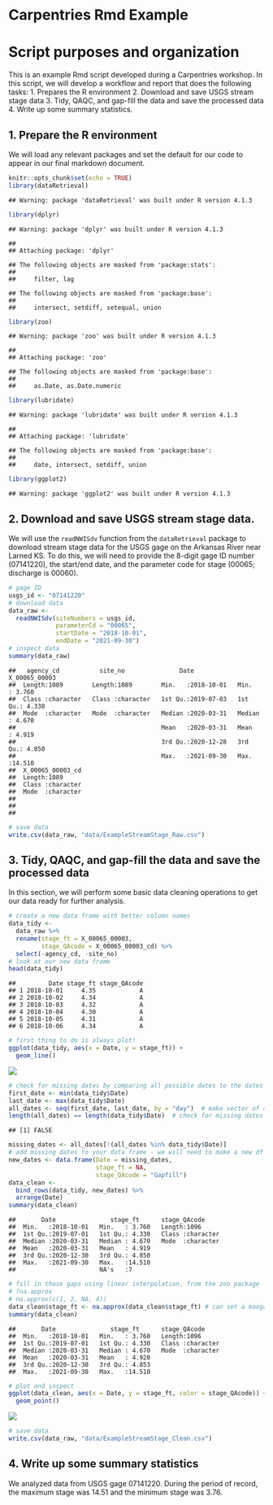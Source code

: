 Carpentries Rmd Example
================

# Script purposes and organization

This is an example Rmd script developed during a Carpentries workshop.
In this script, we will develop a workflow and report that does the
following tasks: 1. Prepares the R environment 2. Download and save USGS
stream stage data 3. Tidy, QAQC, and gap-fill the data and save the
processed data 4. Write up some summary statistics.

## 1. Prepare the R environment

We will load any relevant packages and set the default for our code to
appear in our final markdown document.

``` r
knitr::opts_chunk$set(echo = TRUE)
library(dataRetrieval)
```

    ## Warning: package 'dataRetrieval' was built under R version 4.1.3

``` r
library(dplyr)
```

    ## Warning: package 'dplyr' was built under R version 4.1.3

    ## 
    ## Attaching package: 'dplyr'

    ## The following objects are masked from 'package:stats':
    ## 
    ##     filter, lag

    ## The following objects are masked from 'package:base':
    ## 
    ##     intersect, setdiff, setequal, union

``` r
library(zoo)
```

    ## Warning: package 'zoo' was built under R version 4.1.3

    ## 
    ## Attaching package: 'zoo'

    ## The following objects are masked from 'package:base':
    ## 
    ##     as.Date, as.Date.numeric

``` r
library(lubridate)
```

    ## Warning: package 'lubridate' was built under R version 4.1.3

    ## 
    ## Attaching package: 'lubridate'

    ## The following objects are masked from 'package:base':
    ## 
    ##     date, intersect, setdiff, union

``` r
library(ggplot2)
```

    ## Warning: package 'ggplot2' was built under R version 4.1.3

## 2. Download and save USGS stream stage data.

We will use the `readNWISdv` function from the `dataRetrieval` package
to download stream stage data for the USGS gage on the Arkansas River
near Larned KS. To do this, we will need to provide the 8-digit gage ID
number (07141220), the start/end date, and the parameter code for stage
(00065; discharge is 00060).

``` r
# gage ID
usgs_id <- "07141220"
# download data
data_raw <- 
  readNWISdv(siteNumbers = usgs_id,
             parameterCd = "00065",
             startDate = "2018-10-01",
             endDate = "2021-09-30")
# inspect data
summary(data_raw)
```

    ##   agency_cd           site_no               Date            X_00065_00003   
    ##  Length:1089        Length:1089        Min.   :2018-10-01   Min.   : 3.760  
    ##  Class :character   Class :character   1st Qu.:2019-07-03   1st Qu.: 4.330  
    ##  Mode  :character   Mode  :character   Median :2020-03-31   Median : 4.670  
    ##                                        Mean   :2020-03-31   Mean   : 4.919  
    ##                                        3rd Qu.:2020-12-28   3rd Qu.: 4.850  
    ##                                        Max.   :2021-09-30   Max.   :14.510  
    ##  X_00065_00003_cd  
    ##  Length:1089       
    ##  Class :character  
    ##  Mode  :character  
    ##                    
    ##                    
    ## 

``` r
# save data
write.csv(data_raw, "data/ExampleStreamStage_Raw.csv")
```

## 3. Tidy, QAQC, and gap-fill the data and save the processed data

In this section, we will perform some basic data cleaning operations to
get our data ready for further analysis.

``` r
# create a new data frame with better column names
data_tidy <-
  data_raw %>% 
  rename(stage_ft = X_00065_00003,
         stage_QAcode = X_00065_00003_cd) %>% 
  select(-agency_cd, -site_no)
# look at our new data frame
head(data_tidy)
```

    ##         Date stage_ft stage_QAcode
    ## 1 2018-10-01     4.35            A
    ## 2 2018-10-02     4.34            A
    ## 3 2018-10-03     4.32            A
    ## 4 2018-10-04     4.30            A
    ## 5 2018-10-05     4.31            A
    ## 6 2018-10-06     4.34            A

``` r
# first thing to do is always plot!
ggplot(data_tidy, aes(x = Date, y = stage_ft)) +
  geom_line()
```

![](CarpentriesRmdDemo_files/figure-gfm/clean-data-1.png)<!-- -->

``` r
# check for missing dates by comparing all possible dates to the dates you have
first_date <- min(data_tidy$Date)
last_date <- max(data_tidy$Date)
all_dates <- seq(first_date, last_date, by = "day")  # make vector of all dates
length(all_dates) == length(data_tidy$Date)  # check for missing dates
```

    ## [1] FALSE

``` r
missing_dates <- all_dates[!(all_dates %in% data_tidy$Date)]
# add missing dates to your data frame - we will need to make a new df with the same columns, bind them together, and arrange by date
new_dates <- data.frame(Date = missing_dates, 
                        stage_ft = NA,
                        stage_QAcode = "Gapfill")
data_clean <- 
  bind_rows(data_tidy, new_dates) %>% 
  arrange(Date)
summary(data_clean)
```

    ##       Date               stage_ft      stage_QAcode      
    ##  Min.   :2018-10-01   Min.   : 3.760   Length:1096       
    ##  1st Qu.:2019-07-01   1st Qu.: 4.330   Class :character  
    ##  Median :2020-03-31   Median : 4.670   Mode  :character  
    ##  Mean   :2020-03-31   Mean   : 4.919                     
    ##  3rd Qu.:2020-12-30   3rd Qu.: 4.850                     
    ##  Max.   :2021-09-30   Max.   :14.510                     
    ##                       NA's   :7

``` r
# fill in those gaps using linear interpolation, from the zoo package
# ?na.approx
# na.approx(c(1, 2, NA, 4))
data_clean$stage_ft <- na.approx(data_clean$stage_ft) # can set a maxgap if you want
summary(data_clean)
```

    ##       Date               stage_ft      stage_QAcode      
    ##  Min.   :2018-10-01   Min.   : 3.760   Length:1096       
    ##  1st Qu.:2019-07-01   1st Qu.: 4.330   Class :character  
    ##  Median :2020-03-31   Median : 4.670   Mode  :character  
    ##  Mean   :2020-03-31   Mean   : 4.920                     
    ##  3rd Qu.:2020-12-30   3rd Qu.: 4.853                     
    ##  Max.   :2021-09-30   Max.   :14.510

``` r
# plot and inspect
ggplot(data_clean, aes(x = Date, y = stage_ft, color = stage_QAcode)) +
  geom_point()
```

![](CarpentriesRmdDemo_files/figure-gfm/clean-data-2.png)<!-- -->

``` r
# save data
write.csv(data_raw, "data/ExampleStreamStage_Clean.csv")
```

## 4. Write up some summary statistics

We analyzed data from USGS gage 07141220. During the period of record,
the maximum stage was 14.51 and the minimum stage was 3.76.
